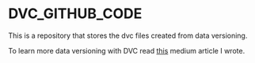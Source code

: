 # DVC_GITHUB_CODE

This is a repository that stores the dvc files created from data versioning.

To learn more data versioning with DVC read [this](https://medium.com/geekculture/how-to-ensure-reproducibility-easily-in-data-science-through-version-control-1777ae3b15a) medium article  I wrote.
